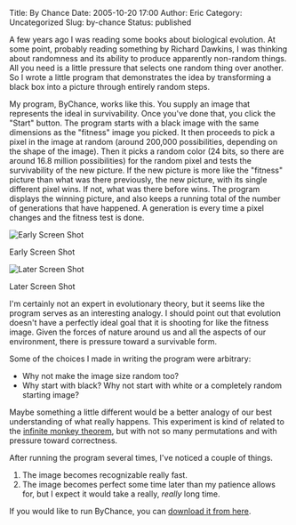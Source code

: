 Title: By Chance
Date: 2005-10-20 17:00
Author: Eric
Category: Uncategorized
Slug: by-chance
Status: published

A few years ago I was reading some books about biological evolution. At
some point, probably reading something by Richard Dawkins, I was
thinking about randomness and its ability to produce apparently
non-random things. All you need is a little pressure that selects one
random thing over another. So I wrote a little program that demonstrates
the idea by transforming a black box into a picture through entirely
random steps.<!--more-->

My program, ByChance, works like this. You supply an image that
represents the ideal in survivability. Once you've done that, you click
the "Start" button. The program starts with a black image with the same
dimensions as the "fitness" image you picked. It then proceeds to pick a
pixel in the image at random (around 200,000 possibilities, depending on
the shape of the image). Then it picks a random color (24 bits, so there
are around 16.8 million possibilities) for the random pixel and tests
the survivability of the new picture. If the new picture is more like
the "fitness" picture than what was there previously, the new picture,
with its single different pixel wins. If not, what was there before
wins. The program displays the winning picture, and also keeps a running
total of the number of generations that have happened. A generation is
every time a pixel changes and the fitness test is done.

<span
class="caption">![Early Screen Shot]({filename}/images/by-chance1.jpg "ByChance Screen Shot (Early)")</span>

<span class="caption">Early Screen Shot</span>

<span
class="caption">![Later Screen Shot]({filename}/images/by-chance2.jpg "ByChance Screen Shot")</span>

<span class="caption">Later Screen Shot</span>

I'm certainly not an expert in evolutionary theory, but it seems like
the program serves as an interesting analogy. I should point out that
evolution doesn't have a perfectly ideal goal that it is shooting for
like the fitness image. Given the forces of nature around us and all the
aspects of our environment, there is pressure toward a survivable form.

Some of the choices I made in writing the program were arbitrary:

-   Why not make the image size random too?
-   Why start with black? Why not start with white or a completely
    random starting image?

Maybe something a little different would be a better analogy of our best
understanding of what really happens. This experiment is kind of related
to the [infinite monkey
theorem](http://en.wikipedia.org/wiki/Infinite_monkey_theorem), but with
not so many permutations and with pressure toward correctness.

After running the program several times, I've noticed a couple of
things.

1.  The image becomes recognizable really fast.
2.  The image becomes perfect some time later than my patience allows
    for, but I expect it would take a really, *really* long time.

If you would like to run ByChance, you can [download it from
here](http://esmithy.net/software/bychance-an-experiment-with-randomness/).
